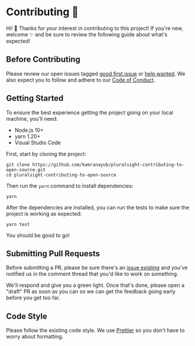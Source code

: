 # Contributing 📝

Hi! 👋 Thanks for your interest in contributing to this project! If you're new, welcome ✨ and be sure to review the following guide about what's expected!

## Before Contributing

Please review our open issues tagged [good first issue](https://github.com/kamranayub/pluralsight-contributing-to-open-source/issues?q=is%3Aissue+is%3Aopen+sort%3Aupdated-desc+label%3A%22good+first+issue%22) or [help wanted](https://github.com/kamranayub/pluralsight-contributing-to-open-source/issues?q=is%3Aissue+is%3Aopen+sort%3Aupdated-desc+label%3A%22help+wanted%22). We also expect you to follow and adhere to our [Code of Conduct](CODE_OF_CONDUCT.md).

## Getting Started

To ensure the best experience getting the project going on your local machine, you'll need:

- Node.js 10+
- yarn 1.20+
- Visual Studio Code

First, start by cloning the project:

    git clone https://github.com/kamranayub/pluralsight-contributing-to-open-source.git
    cd pluralsight-contributing-to-open-source
    
Then run the `yarn` command to install dependencies:

    yarn
    
After the dependencies are installed, you can run the tests to make sure the project is working as expected:

    yarn test
    
You should be good to go!

## Submitting Pull Requests

Before submitting a PR, please be sure there's an [issue existing](https://github.com/kamranayub/pluralsight-contributing-to-open-source/issues) and you've notified us in the comment thread that you'd like to work on something.

We'll respond and give you a green light. Once that's done, please open a "draft" PR as soon as you can so we can get the feedback going early before you get too far.

## Code Style

Please follow the existing code style. We use [Prettier](https://prettier.io/) so you don't have to worry about formatting.
